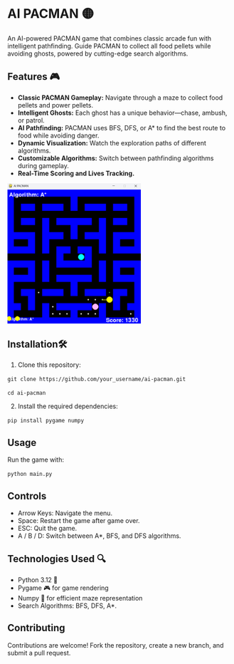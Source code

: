 # AI PACMAN 🟡

An AI-powered PACMAN game that combines classic arcade fun with intelligent pathfinding. Guide PACMAN to collect all food pellets while avoiding ghosts, powered by cutting-edge search algorithms.

## Features 🎮

- **Classic PACMAN Gameplay:** Navigate through a maze to collect food pellets and power pellets.
- **Intelligent Ghosts:** Each ghost has a unique behavior—chase, ambush, or patrol.
- **AI Pathfinding:** PACMAN uses BFS, DFS, or A* to find the best route to food while avoiding danger.
- **Dynamic Visualization:** Watch the exploration paths of different algorithms.
- **Customizable Algorithms:** Switch between pathfinding algorithms during gameplay.
- **Real-Time Scoring and Lives Tracking.**

<img src="game_screenshot.png" alt="Screenshot of AI PACMAN" width="300"/>


## Installation🛠

1. Clone this repository:

`git clone https://github.com/your_username/ai-pacman.git`

`cd ai-pacman`

2. Install the required dependencies:

`pip install pygame numpy`

## Usage

Run the game with:

`python main.py`

## Controls

- Arrow Keys: Navigate the menu.
- Space: Restart the game after game over.
- ESC: Quit the game.
- A / B / D: Switch between A*, BFS, and DFS algorithms.


## Technologies Used 🔍
-  Python 3.12 🐍
- Pygame 🎮 for game rendering
- Numpy 🧮 for efficient maze representation
- Search Algorithms: BFS, DFS, A*.

## Contributing
Contributions are welcome! Fork the repository, create a new branch, and submit a pull request.